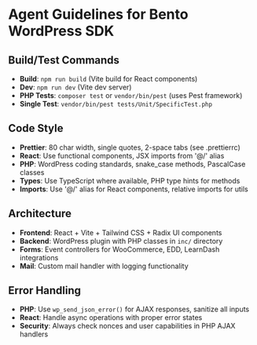 # Agent Guidelines for Bento WordPress SDK

## Build/Test Commands
- **Build**: `npm run build` (Vite build for React components)
- **Dev**: `npm run dev` (Vite dev server)
- **PHP Tests**: `composer test` or `vendor/bin/pest` (uses Pest framework)
- **Single Test**: `vendor/bin/pest tests/Unit/SpecificTest.php`

## Code Style
- **Prettier**: 80 char width, single quotes, 2-space tabs (see .prettierrc)
- **React**: Use functional components, JSX imports from '@/' alias
- **PHP**: WordPress coding standards, snake_case methods, PascalCase classes
- **Types**: Use TypeScript where available, PHP type hints for methods
- **Imports**: Use '@/' alias for React components, relative imports for utils

## Architecture
- **Frontend**: React + Vite + Tailwind CSS + Radix UI components
- **Backend**: WordPress plugin with PHP classes in `inc/` directory
- **Forms**: Event controllers for WooCommerce, EDD, LearnDash integrations
- **Mail**: Custom mail handler with logging functionality

## Error Handling
- **PHP**: Use `wp_send_json_error()` for AJAX responses, sanitize all inputs
- **React**: Handle async operations with proper error states
- **Security**: Always check nonces and user capabilities in PHP AJAX handlers